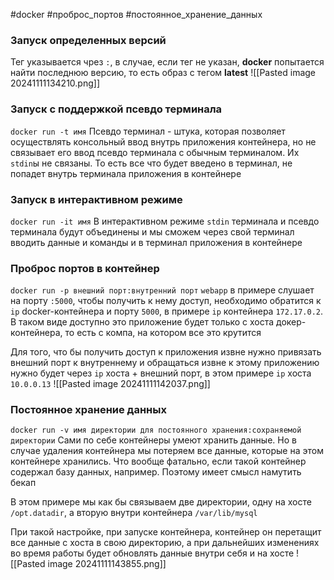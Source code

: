 #docker #проброс_портов #постоянное_хранение_данных
### Запуск определенных версий
Тег указывается чрез `:`, в случае, если тег не указан, **docker** попытается найти последнюю версию, то есть образ с тегом **latest**
![[Pasted image 20241111134210.png]]
### Запуск с поддержкой псевдо терминала
`docker run -t имя`
Псевдо терминал - штука, которая позволяет осуществлять консольный ввод внутрь приложения контейнера, но не связывает его ввод псевдо терминала с обычным терминалом. Их `stdin`ы не связаны. То есть все что будет введено в терминал, не попадет внутрь терминала приложения в контейнере
### Запуск в интерактивном режиме
`docker run -it имя`
В интерактивном режиме `stdin` терминала и псевдо терминала будут объединены и мы сможем через свой терминал вводить данные и команды и в терминал приложения в контейнере
### Проброс портов в контейнер
`docker run -p внешний порт:внутренний порт`
`webapp` в примере слушает на порту `:5000`, чтобы получить к нему доступ, необходимо обратится к `ip` docker-контейнера и порту `5000`, в примере `ip` контейнера `172.17.0.2`. В таком виде доступно это приложение будет только с хоста докер-контейнера, то есть с компа, на котором все это крутится

Для того, что бы получить доступ к приложения извне нужно привязать внешний порт к внутреннему и обращаться извне к этому приложению нужно будет через `ip` хоста + внешний порт, в этом примере `ip` хоста `10.0.0.13`
![[Pasted image 20241111142037.png]]

### Постоянное хранение данных
`docker run -v имя директории для постоянного хранения:сохраняемой директории`
Сами по себе контейнеры умеют хранить данные. Но в случае удаления контейнера мы потеряем все данные, которые на этом контейнере хранились. Что вообще фатально, если такой контейнер содержал базу данных, например. Поэтому имеет смысл намутить бекап

В этом примере мы как бы связываем две директории, одну на хосте `/opt.datadir`, а вторую внутри контейнера `/var/lib/mysql`

При такой настройке, при запуске контейнера, контейнер он перетащит все данные с хоста в свою директорию, а при дальнейших изменениях во время работы будет обновлять данные внутри себя и на хосте
![[Pasted image 20241111143855.png]]

